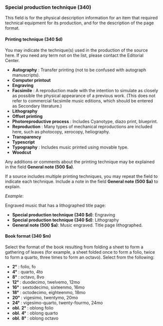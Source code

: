 ### Special production technique (340)

This field is for the physical description information for an item that required technical equipment for its production,
and for the description of the page format.

#### Printing technique (340 $d)

You may indicate the technique(s) used in the production of the source here. If you need any term not on the list,
please contact the Editorial Center.

- **Autography** : Transfer printing (not to be confused with autograph manuscripts).
- **Computer printout**
- **Engraving**
- **Facsimile** : A reproduction made with the intention to simulate as closely as possible the physical appearance of a
  previous work. (This does not refer to commercial facsimile music editions, which should be entered as Secondary
  literature.)
- **Lithography**
- **Offset printing**
- **Photoreproductive process** : Includes Cyanotype, diazo print, blueprint.
- **Reproduction** : Many types of mechanical reproductions are included here, such as photocopy, xerocopy, heliography.
- **Transparency**
- **Typescript**
- **Typography** : Includes music printed using movable type.
- **Woodcut**

Any additions or comments about the printing technique may be explained in the field **General note (500 $a)**.

If a source includes multiple printing techniques, you may repeat the field to indicate each technique. Include a note
in the field **General note (500 $a)** to explain.

_Example_:

Engraved music that has a lithographed title page:

- **Special production technique (340 $d)**: Engraving
- **Special production technique (340 $d)**: Lithography
- **General note (500 $a)**: Music engraved. Title page lithographed.

#### Book format (340 $m)

Select the format of the book resulting from folding a sheet to form a gathering of leaves (for example, a sheet folded
once to form a folio, twice to form a quarto, three times to form an octavo). Select from the following:

- **2°** : folio, fo
- **4°** : quarto, 4to
- **8°** : octavo, 8vo
- **12°** : duodecimo, twelvemo, 12mo
- **16°** : sextodecimo, sixteenmo, 16mo
- **18°** : octodecimo, eighteenmo, 18mo
- **20°** : vigesimo, twentymo, 20mo
- **24°** : vigesimo-quarto, twenty-fourmo, 24mo
- **obl.**  **2°** : oblong folio
- **obl.**  **4°** : oblong quarto
- **obl.**  **8°** : oblong octavo

